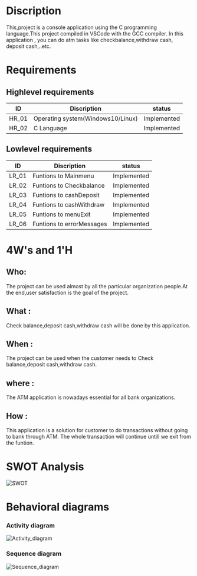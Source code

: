 # Discription
This,project is a console application using the C programming language.This project compiled in VSCode with the GCC compiler. In this application , you can do atm tasks like checkbalance,withdraw cash, deposit cash,..etc.

# Requirements
## Highlevel requirements
|  ID  |             Discription           |    status   |
|------|-----------------------------------|-------------|
|HR_01 | Operating system(Windows10/Linux) | Implemented |
|HR_02 | C Language                        | Implemented |

## Lowlevel requirements
|  ID  |             Discription           |    status   |
|------|-----------------------------------|-------------|
|LR_01 | Funtions to Mainmenu              | Implemented |
|LR_02 | Funtions to Checkbalance          | Implemented |
|LR_03 | Funtions to cashDeposit           | Implemented |
|LR_04 | Funtions to cashWithdraw          | Implemented |
|LR_05 | Funtions to menuExit              | Implemented |
|LR_06 | Funtions to errorMessages         | Implemented |

# 4W's and 1'H
## Who:
The project can be used almost by all the particular organization people.At the end,user satisfaction is the goal of the project.
## What :
Check balance,deposit cash,withdraw cash will be done by this application.
## When :
The project can be used when the customer needs to Check balance,deposit cash,withdraw cash.
## where :
The ATM application is nowadays essential for all bank organizations.
## How :
This application is a solution for customer to do transactions without going to bank through ATM. The whole transaction will continue untill we exit from the funtion.

# SWOT Analysis
![SWOT](https://user-images.githubusercontent.com/98832647/153263916-504abb3a-06cc-424e-bae8-a3f5c846d925.jpg)

# Behavioral diagrams
### Activity diagram

![Activity_diagram](https://user-images.githubusercontent.com/98832647/153596713-4aab17c6-5ea2-42d9-90ed-6fc72eb743fb.png)

### Sequence diagram
![Sequence_diagram](https://user-images.githubusercontent.com/98832647/153597386-f6cc76a8-49e9-4c20-a1e1-6b6d2b42c41a.png)

